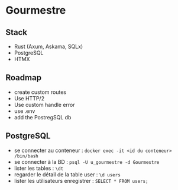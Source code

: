 # Gourmestre

## Stack

* Rust (Axum, Askama, SQLx)
* PostgreSQL
* HTMX

## Roadmap

* create custom routes
* Use HTTP/2
* Use custom handle error
* use .env
* add the PostregSQL db

## PostgreSQL

* se connecter au conteneur : `docker exec -it <id du conteneur> /bin/bash`
* se connecter à la BD : `psql -U u_gourmestre -d Gourmestre`
* lister les tables : `\dt`
* regarder le détail de la table user : `\d users`
* lister les utilisateurs enregistrer : `SELECT * FROM users;`
